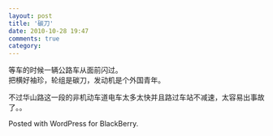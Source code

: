 ```yaml
---
layout: post
title: '碳刀'
date: 2010-10-28 19:47
comments: true
category: 
---
```

    

等车的时候一辆公路车从面前闪过。  
把横好袖珍，轮组是碳刀，发动机是个外国青年。

不过华山路这一段的非机动车道电车太多太快并且路过车站不减速，太容易出事故了。。

Posted with WordPress for BlackBerry.
